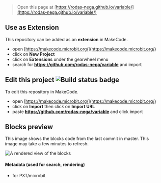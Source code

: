
> Open this page at [https://rodas-nega.github.io/variable/](https://rodas-nega.github.io/variable/)

## Use as Extension

This repository can be added as an **extension** in MakeCode.

* open [https://makecode.microbit.org/](https://makecode.microbit.org/)
* click on **New Project**
* click on **Extensions** under the gearwheel menu
* search for **https://github.com/rodas-nega/variable** and import

## Edit this project ![Build status badge](https://github.com/rodas-nega/variable/workflows/MakeCode/badge.svg)

To edit this repository in MakeCode.

* open [https://makecode.microbit.org/](https://makecode.microbit.org/)
* click on **Import** then click on **Import URL**
* paste **https://github.com/rodas-nega/variable** and click import

## Blocks preview

This image shows the blocks code from the last commit in master.
This image may take a few minutes to refresh.

![A rendered view of the blocks](https://github.com/rodas-nega/variable/raw/master/.github/makecode/blocks.png)

#### Metadata (used for search, rendering)

* for PXT/microbit
<script src="https://makecode.com/gh-pages-embed.js"></script><script>makeCodeRender("{{ site.makecode.home_url }}", "{{ site.github.owner_name }}/{{ site.github.repository_name }}");</script>
